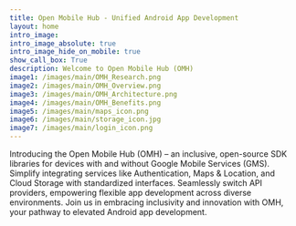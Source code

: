 ```yaml
---
title: Open Mobile Hub - Unified Android App Development
layout: home
intro_image: 
intro_image_absolute: true
intro_image_hide_on_mobile: true
show_call_box: True
description: Welcome to Open Mobile Hub (OMH)
image1: /images/main/OMH_Research.png
image2: /images/main/OMH_Overview.png
image3: /images/main/OMH_Architecture.png
image4: /images/main/OMH_Benefits.png
image5: /images/main/maps_icon.png
image6: /images/main/storage_icon.jpg
image7: /images/main/login_icon.png
---
```


Introducing the Open Mobile Hub (OMH) – an inclusive, open-source SDK libraries for devices with and without Google Mobile Services (GMS). Simplify integrating services like Authentication, Maps & Location, and Cloud Storage with standardized interfaces. Seamlessly switch API providers, empowering flexible app development across diverse environments. Join us in embracing inclusivity and innovation with OMH, your pathway to elevated Android app development.
